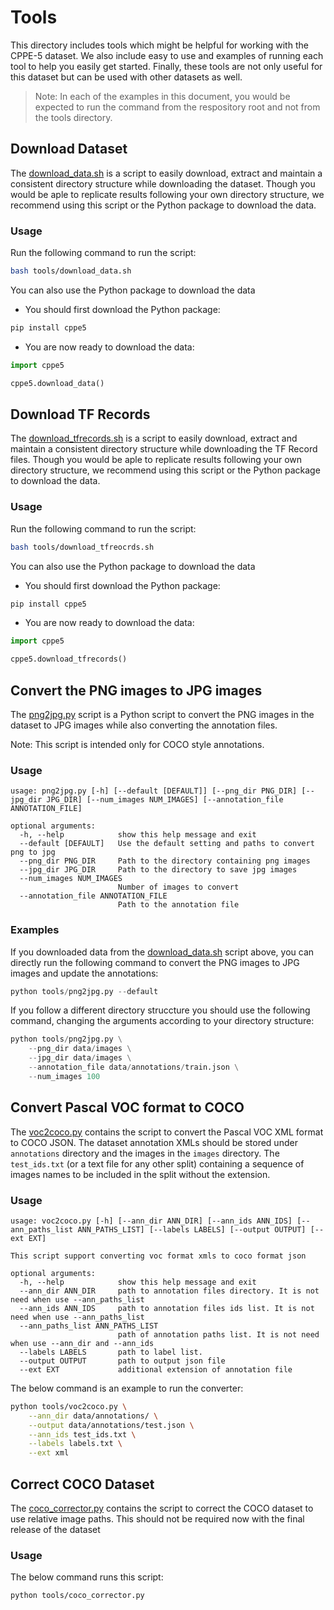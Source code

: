 # Tools

This directory includes tools which might be helpful for working with the CPPE-5
dataset. We also include easy to use and examples of running each tool to help
you easily get started. Finally, these tools are not only useful for this
dataset but can be used with other datasets as well.

> Note: In each of the examples in this document, you would be expected to run the command from the respository root and not from the tools directory.

## Download Dataset

The [download_data.sh](download_data.sh) is a script to easily download, extract
and maintain a consistent directory structure while downloading the dataset.
Though you would be aple to replicate results following your own directory
structure, we recommend using this script or the Python package to download the
data.

### Usage

Run the following command to run the script:

```sh
bash tools/download_data.sh
```

You can also use the Python package to download the data

- You should first download the Python package:

```sh
pip install cppe5
```

- You are now ready to download the data:

```py
import cppe5

cppe5.download_data()
```

## Download TF Records

The [download_tfrecords.sh](download_tfrecords.sh) is a script to easily download, extract
and maintain a consistent directory structure while downloading the TF Record files.
Though you would be aple to replicate results following your own directory
structure, we recommend using this script or the Python package to download the
data.

### Usage

Run the following command to run the script:

```sh
bash tools/download_tfreocrds.sh
```

You can also use the Python package to download the data

- You should first download the Python package:

```sh
pip install cppe5
```

- You are now ready to download the data:

```py
import cppe5

cppe5.download_tfrecords()
```

## Convert the PNG images to JPG images

The [png2jpg.py](png2jpg.py) script is a Python script to
convert the PNG images in the dataset to JPG images while also converting the
annotation files.

Note: This script is intended only for COCO style annotations.

### Usage

```
usage: png2jpg.py [-h] [--default [DEFAULT]] [--png_dir PNG_DIR] [--jpg_dir JPG_DIR] [--num_images NUM_IMAGES] [--annotation_file ANNOTATION_FILE]

optional arguments:
  -h, --help            show this help message and exit
  --default [DEFAULT]   Use the default setting and paths to convert png to jpg
  --png_dir PNG_DIR     Path to the directory containing png images
  --jpg_dir JPG_DIR     Path to the directory to save jpg images
  --num_images NUM_IMAGES
                        Number of images to convert
  --annotation_file ANNOTATION_FILE
                        Path to the annotation file
```

### Examples

If you downloaded data from the [download_data.sh](download_data.sh) script
above, you can directly run the following command to convert the PNG images to
JPG images and update the annotations:

```py
python tools/png2jpg.py --default
```

If you follow a different directory struccture you should use the following
command, changing the arguments according to your directory structure:

```py
python tools/png2jpg.py \
    --png_dir data/images \
    --jpg_dir data/images \
    --annotation_file data/annotations/train.json \
    --num_images 100
```

## Convert Pascal VOC format to COCO

The [voc2coco.py](voc2coco.py) contains the script to convert the Pascal VOC XML
format to COCO JSON. The dataset annotation XMLs should be stored under `annotations`
directory and the images in the `images` directory. The `test_ids.txt` (or a
text file for any other split) containing a sequence of images names to be
included in the split without the extension.

### Usage

```
usage: voc2coco.py [-h] [--ann_dir ANN_DIR] [--ann_ids ANN_IDS] [--ann_paths_list ANN_PATHS_LIST] [--labels LABELS] [--output OUTPUT] [--ext EXT]

This script support converting voc format xmls to coco format json

optional arguments:
  -h, --help            show this help message and exit
  --ann_dir ANN_DIR     path to annotation files directory. It is not need when use --ann_paths_list
  --ann_ids ANN_IDS     path to annotation files ids list. It is not need when use --ann_paths_list
  --ann_paths_list ANN_PATHS_LIST
                        path of annotation paths list. It is not need when use --ann_dir and --ann_ids
  --labels LABELS       path to label list.
  --output OUTPUT       path to output json file
  --ext EXT             additional extension of annotation file
```

The below command is an example to run the converter:

```sh
python tools/voc2coco.py \
    --ann_dir data/annotations/ \
    --output data/annotations/test.json \
    --ann_ids test_ids.txt \
    --labels labels.txt \
    --ext xml
```

## Correct COCO Dataset

The [coco_corrector.py](coco_corrector.py) contains the script to correct the
COCO dataset to use relative image paths. This should not be required now with
the final release of the dataset

### Usage

The below command runs this script:

```sh
python tools/coco_corrector.py
```